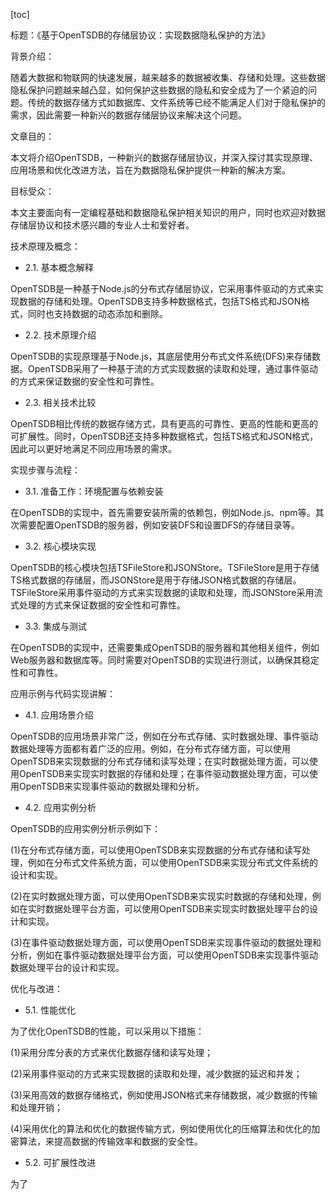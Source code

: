 
[toc]                    
                
                
标题：《基于OpenTSDB的存储层协议：实现数据隐私保护的方法》

背景介绍：

随着大数据和物联网的快速发展，越来越多的数据被收集、存储和处理。这些数据隐私保护问题越来越凸显，如何保护这些数据的隐私和安全成为了一个紧迫的问题。传统的数据存储方式如数据库、文件系统等已经不能满足人们对于隐私保护的需求，因此需要一种新兴的数据存储层协议来解决这个问题。

文章目的：

本文将介绍OpenTSDB，一种新兴的数据存储层协议，并深入探讨其实现原理、应用场景和优化改进方法，旨在为数据隐私保护提供一种新的解决方案。

目标受众：

本文主要面向有一定编程基础和数据隐私保护相关知识的用户，同时也欢迎对数据存储层协议和技术感兴趣的专业人士和爱好者。

技术原理及概念：

- 2.1. 基本概念解释

OpenTSDB是一种基于Node.js的分布式存储层协议，它采用事件驱动的方式来实现数据的存储和处理。OpenTSDB支持多种数据格式，包括TS格式和JSON格式，同时也支持数据的动态添加和删除。

- 2.2. 技术原理介绍

OpenTSDB的实现原理基于Node.js，其底层使用分布式文件系统(DFS)来存储数据。OpenTSDB采用了一种基于流的方式实现数据的读取和处理，通过事件驱动的方式来保证数据的安全性和可靠性。

- 2.3. 相关技术比较

OpenTSDB相比传统的数据存储方式，具有更高的可靠性、更高的性能和更高的可扩展性。同时，OpenTSDB还支持多种数据格式，包括TS格式和JSON格式，因此可以更好地满足不同应用场景的需求。

实现步骤与流程：

- 3.1. 准备工作：环境配置与依赖安装

在OpenTSDB的实现中，首先需要安装所需的依赖包，例如Node.js、npm等。其次需要配置OpenTSDB的服务器，例如安装DFS和设置DFS的存储目录等。

- 3.2. 核心模块实现

OpenTSDB的核心模块包括TSFileStore和JSONStore。TSFileStore是用于存储TS格式数据的存储层，而JSONStore是用于存储JSON格式数据的存储层。TSFileStore采用事件驱动的方式来实现数据的读取和处理，而JSONStore采用流式处理的方式来保证数据的安全性和可靠性。

- 3.3. 集成与测试

在OpenTSDB的实现中，还需要集成OpenTSDB的服务器和其他相关组件，例如Web服务器和数据库等。同时需要对OpenTSDB的实现进行测试，以确保其稳定性和可靠性。

应用示例与代码实现讲解：

- 4.1. 应用场景介绍

OpenTSDB的应用场景非常广泛，例如在分布式存储、实时数据处理、事件驱动数据处理等方面都有着广泛的应用。例如，在分布式存储方面，可以使用OpenTSDB来实现数据的分布式存储和读写处理；在实时数据处理方面，可以使用OpenTSDB来实现实时数据的存储和处理；在事件驱动数据处理方面，可以使用OpenTSDB来实现事件驱动的数据处理和分析。

- 4.2. 应用实例分析

OpenTSDB的应用实例分析示例如下：

(1)在分布式存储方面，可以使用OpenTSDB来实现数据的分布式存储和读写处理，例如在分布式文件系统方面，可以使用OpenTSDB来实现分布式文件系统的设计和实现。

(2)在实时数据处理方面，可以使用OpenTSDB来实现实时数据的存储和处理，例如在实时数据处理平台方面，可以使用OpenTSDB来实现实时数据处理平台的设计和实现。

(3)在事件驱动数据处理方面，可以使用OpenTSDB来实现事件驱动的数据处理和分析，例如在事件驱动数据处理平台方面，可以使用OpenTSDB来实现事件驱动数据处理平台的设计和实现。

优化与改进：

- 5.1. 性能优化

为了优化OpenTSDB的性能，可以采用以下措施：

(1)采用分库分表的方式来优化数据存储和读写处理；

(2)采用事件驱动的方式来实现数据的读取和处理，减少数据的延迟和并发；

(3)采用高效的数据存储格式，例如使用JSON格式来存储数据，减少数据的传输和处理开销；

(4)采用优化的算法和优化的数据传输方式，例如使用优化的压缩算法和优化的加密算法，来提高数据的传输效率和数据的安全性。

- 5.2. 可扩展性改进

为了

